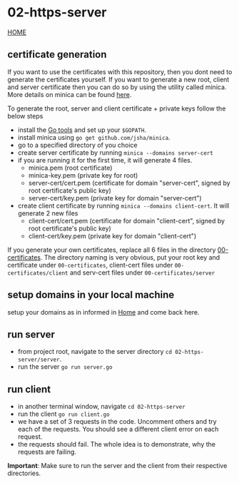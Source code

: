 # 02-https-server

[HOME](../readme.md)


## certificate generation

If you want to use the certificates with this repository, then you dont need to generate the certificates yourself. If you want to generate a new root, client and server certificate then you can do so by using the utility called minica.
More details on minica can be found [here](https://github.com/jsha/minica).

To generate the root, server and client certificate + private keys follow the below steps
- install the [Go tools](https://golang.org/dl/) and set up your `$GOPATH`.
- install minica using `go get github.com/jsha/minica`.
- go to a specified directory of you choice
- create server certificate by running `minica --domains server-cert`
- if you are running it for the first time, it will generate 4 files.
    - minica.pem (root certificate)
    - minica-key.pem (private key for root)
    - server-cert/cert.pem (certificate for domain "server-cert", signed by root certificate's public key)
    - server-cert/key.pem (private key for domain "server-cert")
- create client certificate by running `minica --domains client-cert`. It will generate 2 new files
    - client-cert/cert.pem (certificate for domain "client-cert", signed by root certificate's public key)
    - client-cert/key.pem (private key for domain "client-cert")

If you generate your own certificates, replace all 6 files in the directory [00-certificates](../00-certificates). The directory naming is very obvious, put your root key and certificate under `00-certificates`,
client-cert files under `00-certificates/client` and serv-cert files under `00-certificates/server`

## setup domains in your local machine

setup your domains as in informed in [Home](../readme.md) and come back here.

## run server

- from project root, navigate to the server directory `cd 02-https-server/server`.
- run the server `go run server.go`

## run client
- in another terminal window, navigate `cd 02-https-server`
- run the client `go run client.go`
- we have a set of 3 requests in the code. Uncomment others and try each of the requests. You should see a different client error on each request.
- the requests should fail. The whole idea is to demonstrate, why the requests are failing.

**Important**: Make sure to run the server and the client from their respective directories.